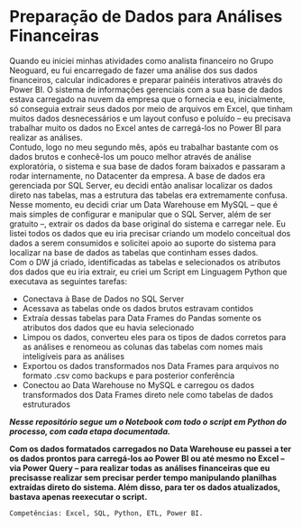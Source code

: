 # **Preparação de Dados para Análises Financeiras**

Quando eu iniciei minhas atividades como analista financeiro no Grupo Neoguard, eu fui encarregado de fazer uma análise dos sus dados financeiros, calcular indicadores e preparar painéis interativos através do Power BI. O sistema de informações gerenciais com a sua base de dados estava carregado na nuvem da empresa que o fornecia e eu, inicialmente, só conseguia extrair seus dados por meio de arquivos em Excel, que tinham muitos dados desnecessários e um layout confuso e poluído – eu precisava trabalhar muito os dados no Excel antes de carregá-los no Power BI para realizar as análises.\
Contudo, logo no meu segundo mês, após eu trabalhar bastante com os dados brutos e conhecê-los um pouco melhor através de análise exploratória, o sistema e sua base de dados foram baixados e passaram a rodar internamente, no Datacenter da empresa. A base de dados era gerenciada por SQL Server, eu decidi então analisar localizar os dados direto nas tabelas, mas a estrutura das tabelas era extremamente confusa.\
Nesse momento, eu decidi criar um Data Warehouse em MySQL – que é mais simples de configurar e manipular que o SQL Server, além de ser gratuito –, extrair os dados da base original do sistema e carregar nele. Eu listei todos os dados que eu iria precisar criando um modelo conceitual dos dados a serem consumidos e solicitei apoio ao suporte do sistema para localizar na base de dados as tabelas que continham esses dados.\
Com o DW já criado, identificadas as tabelas e selecionados os atributos dos dados que eu iria extrair, eu criei um Script em Linguagem Python que executava as seguintes tarefas:
- Conectava à Base de Dados no SQL Server
- Acessava as tabelas onde os dados brutos estravam contidos
- Extraía dessas tabelas para Data Frames do Pandas somente os atributos dos dados que eu havia selecionado
- Limpou os dados, converteu eles para os tipos de dados corretos para as análises e renomeou as colunas das tabelas com nomes mais inteligíveis para as análises
- Exportou os dados transformados nos Data Frames para arquivos no formato .csv como backups e para posterior conferência
- Conectou ao Data Warehouse no MySQL e carregou os dados transformados dos Data Frames direto nele como tabelas de dados estruturados


***Nesse repositório segue um o Notebook com todo o script em Python do processo, com cada etapa documentada.***

**Com os dados formatados carregados no Data Warehouse eu passei a ter os dados prontos para carregá-los ao Power BI ou até mesmo no Excel – via Power Query – para realizar todas as análises financeiras que eu precisasse realizar sem precisar perder tempo manipulando planilhas extraídas direto do sistema. Além disso, para ter os dados atualizados, bastava apenas reexecutar o script.**

```
Competências: Excel, SQL, Python, ETL, Power BI.
```